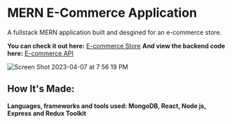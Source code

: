 # MERN E-Commerce Application

A fullstack MERN application built and desgined for an e-commerce store.

**You can check it out here:** [E-commerce Store](https://e-commerce-hwm.vercel.app/)
**And view the backend code here:** [E-commerce API](https://github.com/hun-ah/e-commerce-api)

![Screen Shot 2023-04-07 at 7 56 19 PM](https://user-images.githubusercontent.com/103898493/230693891-29bd2729-837d-4624-a2d0-9939608e9beb.png)

## How It's Made:
**Languages, frameworks and tools used: MongoDB, React, Node js, Express and Redux Toolkit**

